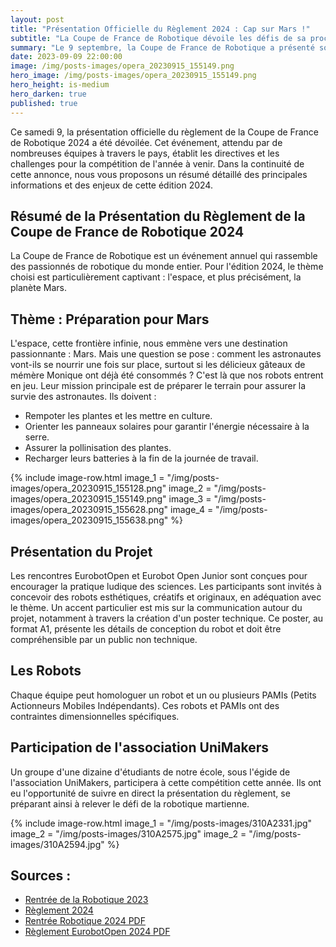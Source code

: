 ```yaml
---
layout: post
title: "Présentation Officielle du Règlement 2024 : Cap sur Mars !"
subtitle: "La Coupe de France de Robotique dévoile les défis de sa prochaine édition."
summary: "Le 9 septembre, la Coupe de France de Robotique a présenté son règlement pour l'édition 2024, mettant à l'honneur des missions martiennes pour les robots compétiteurs."
date: 2023-09-09 22:00:00
image: /img/posts-images/opera_20230915_155149.png
hero_image: /img/posts-images/opera_20230915_155149.png
hero_height: is-medium
hero_darken: true
published: true
---
```


Ce samedi 9, la présentation officielle du règlement de la Coupe de France de Robotique 2024 a été dévoilée. Cet événement, attendu par de nombreuses équipes à travers le pays, établit les directives et les challenges pour la compétition de l'année à venir. Dans la continuité de cette annonce, nous vous proposons un résumé détaillé des principales informations et des enjeux de cette édition 2024.

## Résumé de la Présentation du Règlement de la Coupe de France de Robotique 2024

La Coupe de France de Robotique est un événement annuel qui rassemble des passionnés de robotique du monde entier. Pour l'édition 2024, le thème choisi est particulièrement captivant : l'espace, et plus précisément, la planète Mars.

## Thème : Préparation pour Mars

L'espace, cette frontière infinie, nous emmène vers une destination passionnante : Mars. Mais une question se pose : comment les astronautes vont-ils se nourrir une fois sur place, surtout si les délicieux gâteaux de mémère Monique ont déjà été consommés ? C'est là que nos robots entrent en jeu. Leur mission principale est de préparer le terrain pour assurer la survie des astronautes. Ils doivent :

- Rempoter les plantes et les mettre en culture.
- Orienter les panneaux solaires pour garantir l'énergie nécessaire à la serre.
- Assurer la pollinisation des plantes.
- Recharger leurs batteries à la fin de la journée de travail.

{% include image-row.html 
image_1 = "/img/posts-images/opera_20230915_155128.png" 
image_2 = "/img/posts-images/opera_20230915_155149.png" 
image_3 = "/img/posts-images/opera_20230915_155628.png" 
image_4 = "/img/posts-images/opera_20230915_155638.png" 
%}

## Présentation du Projet

Les rencontres EurobotOpen et Eurobot Open Junior sont conçues pour encourager la pratique ludique des sciences. Les participants sont invités à concevoir des robots esthétiques, créatifs et originaux, en adéquation avec le thème. Un accent particulier est mis sur la communication autour du projet, notamment à travers la création d'un poster technique. Ce poster, au format A1, présente les détails de conception du robot et doit être compréhensible par un public non technique.

## Les Robots

Chaque équipe peut homologuer un robot et un ou plusieurs PAMIs (Petits Actionneurs Mobiles Indépendants). Ces robots et PAMIs ont des contraintes dimensionnelles spécifiques.

## Participation de l'association UniMakers

Un groupe d'une dizaine d'étudiants de notre école, sous l'égide de l'association UniMakers, participera à cette compétition cette année. Ils ont eu l'opportunité de suivre en direct la présentation du règlement, se préparant ainsi à relever le défi de la robotique martienne.

{% include image-row.html 
image_1 = "/img/posts-images/310A2331.jpg" 
image_2 = "/img/posts-images/310A2575.jpg" 
image_2 = "/img/posts-images/310A2594.jpg" 
%}

## Sources :

- [Rentrée de la Robotique 2023](https://www.coupederobotique.fr/rentree-de-la-robotique-2023/)
- [Règlement 2024](https://www.coupederobotique.fr/edition-2024/le-concours/reglement-2024/)
- [Rentrée Robotique 2024 PDF](https://www.coupederobotique.fr/wp-content/uploads/RentreeRobotique_2024.pdf)
- [Règlement EurobotOpen 2024 PDF](https://www.coupederobotique.fr/wp-content/uploads/Eurobot2024_Rules_CUP_FR_BETA.pdf)